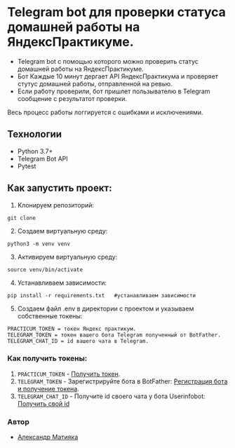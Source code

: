 # Telegram bot для проверки статуса домашней работы на ЯндексПрактикуме.


- Telegram bot с помощью которого можно проверить статус домашней работы на ЯндексПрактикуме.
- Бот Каждые 10 минут дергает API ЯндексПрактикума и проверяет стутус домашней работы, отправленной на ревью.
- Если работу проверили, бот пришлет пользывателю в Telegram сообщение с результатот проверки.

Весь процесс работы логгируется с ошибками и исключениями.

## Технологии
- Python 3.7+
- Telegram Bot API
- Pytest


## Как запустить проект:

1. Kлонируем репозиторий:
```
git clone 
```
2. Cоздаем виртуальную среду:
```
python3 -m venv venv
```
3. Активируем виртуальную среду:
```
source venv/bin/activate
```
4. Устанавливаем зависимости:
```
pip install -r requirements.txt   #устанавливаем зависимости
```
5. Создаем файл .env в директории с проектом и указываем собственные токены:

```
PRACTICUM_TOKEN = токен Яндекс практикум.
TELEGRAM_TOKEN = токен вашего бота Telegram полученный от BotFather.
TELEGRAM_CHAT_ID = id вашего чата в Telegram.
```

### Как получить токены:

1. ```PRACTICUM_TOKEN``` - <a href="https://oauth.yandex.ru/authorize?response_type=token&client_id=1d0b9dd4d652455a9eb710d450ff456a" target="_blank">Получить токен</a>.
2. ```TELEGRAM_TOKEN``` - Зарегистрируйте бота в BotFather: <a href="https://t.me/BotFather" target="_blank">Регистрация бота и получение токена</a>.
3. ```TELEGRAM_CHAT_ID``` - Получите id своего чата у бота Userinfobot:<br>
<a href="https://t.me/userinfobot" target="_blank">Получить свой id</a>

### Автор
- [Александр Матияка](https://github.com/alexsevv)